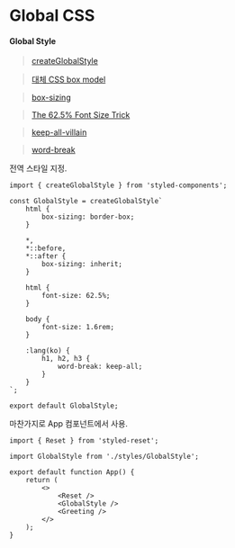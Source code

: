 # Global CSS

#### Global Style

> [createGlobalStyle](https://styled-components.com/docs/api#createglobalstyle)

> [대체 CSS box model](https://developer.mozilla.org/ko/docs/Learn/CSS/Building\_blocks/The\_box\_model#%EB%8C%80%EC%B2%B4\_css\_box\_model)

> [box-sizing](https://developer.mozilla.org/ko/docs/Web/CSS/box-sizing)

> [The 62.5% Font Size Trick](https://www.aleksandrhovhannisyan.com/blog/62-5-percent-font-size-trick/)

> [keep-all-villain](https://twitter.com/keepallvillain)

> [word-break](https://developer.mozilla.org/ko/docs/Web/CSS/word-break)

전역 스타일 지정.

```tsx
import { createGlobalStyle } from 'styled-components';

const GlobalStyle = createGlobalStyle`
	html {
		box-sizing: border-box;
	}
	
	*,
	*::before,
	*::after {
		box-sizing: inherit;
	}
	
	html {
		font-size: 62.5%;
	}
	
	body {
		font-size: 1.6rem;
	}
	
	:lang(ko) {
		h1, h2, h3 {
			word-break: keep-all;
		}
	}
`;

export default GlobalStyle;
```

마찬가지로 App 컴포넌트에서 사용.

```tsx
import { Reset } from 'styled-reset';

import GlobalStyle from './styles/GlobalStyle';

export default function App() {
	return (
		<>
			<Reset />
			<GlobalStyle />
			<Greeting />
		</>
	);
}
```
